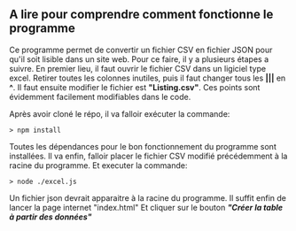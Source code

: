 ## **A lire pour comprendre comment fonctionne le programme**
Ce programme permet de convertir un fichier CSV en fichier JSON pour qu'il soit lisible dans un site web.
Pour ce faire, il y a plusieurs étapes a suivre. En premier lieu, il faut ouvrir le fichier CSV dans un ligiciel type excel. 
Retirer toutes les colonnes inutiles, puis il faut changer tous les **|||** en **^**. Il faut ensuite modifier le fichier est **"Listing.csv"**. Ces points sont évidemment facilement modifiables dans le code. 

Après avoir cloné le répo, il va falloir exécuter la commande:

    > npm install

Toutes les dépendances pour le bon fonctionnement du programme sont installées. Il va enfin, falloir placer le fichier CSV modifié précédemment à la racine du programme. Et executer la commande:

    > node ./excel.js

Un fichier json devrait apparaitre à la racine du programme. Il suffit enfin de lancer la page internet "index.html"
Et cliquer sur le bouton ***"Créer la table à partir des données"***
